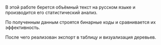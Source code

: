 В этой работе берется объёмный текст на русском языке и производится его статистический анализ.

По полученным данным строятся бинарные коды и сравнивается их эффективность.

После чего реализован экспорт в таблицу и визуализация деревьев.
